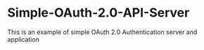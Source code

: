 # Simple-OAuth-2.0-API-Server
This is an example of simple OAuth 2.0 Authentication server and application
